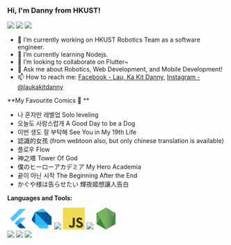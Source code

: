 ### Hi, I'm Danny from HKUST!

![](https://komarev.com/ghpvc/?username=kkdlau&color=blue&style=flat-square=VIEW+COUNT)
![](https://img.shields.io/badge/HKUST-Robotics%20Team-red?logo=Semaphore-CI&logoColor=white)
![](https://img.shields.io/badge/HKUST-Student-blue)

- 🔭 I’m currently working on HKUST Robotics Team as a software engineer.
- 🌱 I’m currently learning Nodejs.
- 👯 I’m looking to collaborate on Flutter~
- 💬 Ask me about Robotics, Web Development, and Mobile Development!
- 📫 How to reach me: [Facebook - Lau, Ka Kit Danny](https://www.facebook.com/DannyLau1205), [Instagram - @laukakitdanny](https://www.instagram.com/laukakitdanny/?hl=zh-hk)

**My Favourite Comics 📖 **

* 나 혼자만 레벨업 Solo leveling
* 오늘도 사랑스럽개 A Good Day to be a Dog
* 이번 생도 잘 부탁해 See You in My 19th Life
* 認識的女孩 (from webtoon also, but only chinese translation is available)
* 플로우 Flow
* 神之塔 Tower Of God
* 僕のヒーローアカデミア My Hero Academia
* 끝이 아닌 시작 The Beginning After the End
* かぐや様は告らせたい 輝夜姬想讓人告白

**Languages and Tools:**  

<code><img height="50" src="https://raw.githubusercontent.com/github/explore/80688e429a7d4ef2fca1e82350fe8e3517d3494d/topics/flutter/flutter.png"></code>
<code><img height="50" src="https://raw.githubusercontent.com/github/explore/80688e429a7d4ef2fca1e82350fe8e3517d3494d/topics/dart/dart.png"></code>
<code><img height="50" src="https://miro.medium.com/max/816/1*TpbxEQy4ckB-g31PwUQPlg.png"></code>
<code><img height="50" src="https://raw.githubusercontent.com/github/explore/80688e429a7d4ef2fca1e82350fe8e3517d3494d/topics/javascript/javascript.png"></code>
<code><img height="50" src="https://mildaintrainings.com/wp-content/uploads/2017/11/react-logo.png"/></code>
<code><img height="50" src="https://raw.githubusercontent.com/github/explore/80688e429a7d4ef2fca1e82350fe8e3517d3494d/topics/nodejs/nodejs.png">
</code>
<code><img height="50" src="https://upload.wikimedia.org/wikipedia/commons/thumb/0/0b/Qt_logo_2016.svg/1280px-Qt_logo_2016.svg.png"></code>
</code>
<code><img height="50" src="https://i.redd.it/31b2ii8hchi31.jpg"></code>
<code><img height="50" src="https://cdn.iconscout.com/icon/free/png-512/c-programming-569564.png"/></code>
